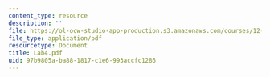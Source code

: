 ```yaml
---
content_type: resource
description: ''
file: https://ol-ocw-studio-app-production.s3.amazonaws.com/courses/12-163-surface-processes-and-landscape-evolution-fall-2004/97b9805aba881817c1e6993accfc1286_Lab4.pdf
file_type: application/pdf
resourcetype: Document
title: Lab4.pdf
uid: 97b9805a-ba88-1817-c1e6-993accfc1286
---
```

